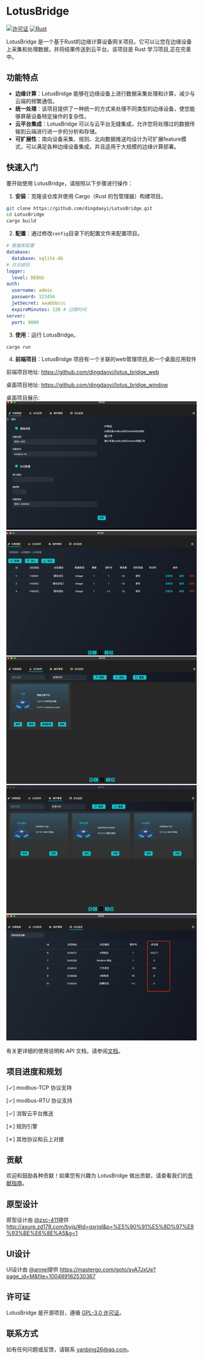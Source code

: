# LotusBridge

[![许可证](https://img.shields.io/badge/许可证-GPL3.0-blue.svg)](LICENSE)
[![Rust](https://img.shields.io/badge/rust-1.70+-orange.svg)](https://www.rust-lang.org/)

LotusBridge 是一个基于Rust的边缘计算设备网关项目。它可以让您在边缘设备上采集和处理数据，并将结果传送到云平台。该项目是 Rust
学习项目,正在完善中。

## 功能特点

- **边缘计算**：LotusBridge 能够在边缘设备上进行数据采集处理和计算，减少与云端的频繁通信。
- **统一处理**：该项目提供了一种统一的方式来处理不同类型的边缘设备，使您能够屏蔽设备特定操作的复杂性。
- **云平台集成**：LotusBridge 可以与云平台无缝集成，允许您将处理过的数据传输到云端进行进一步的分析和存储。
- **可扩展性**：南向设备采集、规则、北向数据推送均设计为可扩展feature模式，可以满足各种边缘设备集成，并且适用于大规模的边缘计算部署。

## 快速入门

要开始使用 LotusBridge，请按照以下步骤进行操作：

1. **安装**：克隆该仓库并使用 Cargo（Rust 的包管理器）构建项目。

```bash
git clone https://github.com/dingdaoyi/LotusBridge.git
cd LotusBridge
cargo build
```

2. **配置**：通过修改`config`目录下的配置文件来配置项目。

```yaml
# 数据库配置
database:
  database: sqlite.db
# 日志级别
logger:
  level: DEBUG
auth:
  username: admin
  password: 123456
  jwtSecret: aaabbbccc
  expireMinutes: 120 # 过期时间
server:
  port: 8000
```

3. **使用**：运行 LotusBridge。

```bash
cargo run
```

4. **前端项目**：LotusBridge 项目有一个关联的web管理项目,和一个桌面应用软件

前端项目地址:
https://github.com/dingdaoyi/lotus_bridge_web

桌面项目地址:
https://github.com/dingdaoyi/lotus_bridge_window

桌面项目展示:
![img.png](https://raw.githubusercontent.com/dingdaoyi/lotus_bridge_window/main/doc/device_add.png)
![img.png](https://raw.githubusercontent.com/dingdaoyi/lotus_bridge_window/main/doc/device_point.png)
![img.png](https://raw.githubusercontent.com/dingdaoyi/lotus_bridge_window/main/doc/push_manage.png)
![img.png](https://raw.githubusercontent.com/dingdaoyi/lotus_bridge_window/main/doc/plugin_manage.png)
![img.png](https://raw.githubusercontent.com/dingdaoyi/lotus_bridge_window/main/doc/point_monitor.png)

有关更详细的使用说明和 API 文档，请参阅[文档](docs/README.md)。

## 项目进度和规划

[&check;] modbus-TCP 协议支持

[&check;] modbus-RTU 协议支持

[&check;] 消智云平台推送

[&cross;] 规则引擎

[&cross;] 其他协议和云上对接

## 贡献

欢迎和鼓励各种贡献！如果您有兴趣为 LotusBridge 做出贡献，请查看我们的[贡献指南](CONTRIBUTING.md)。

## 原型设计

原型设计由 [@zxc-411](https://github.com/zxc-411)提供
http://axure.zd178.com/byjs/#id=gsrjql&p=%E5%90%91%E5%8D%97%E9%93%BE%E6%8E%A5&g=1

## UI设计

UI设计由 [@annei](https://github.com/annei)提供
https://mastergo.com/goto/syA7JxUe?page_id=M&file=100489162530367

## 许可证

LotusBridge 是开源项目，遵循 [GPL-3.0 许可证](LICENSE)。

## 联系方式

如有任何问题或反馈，请联系 [yanbing26@qq.com](mailto:yanbing26@qq.com)。
